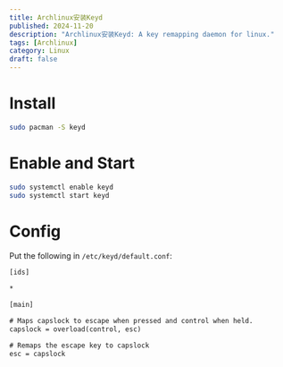 ```yaml
---
title: Archlinux安装Keyd
published: 2024-11-20
description: "Archlinux安装Keyd: A key remapping daemon for linux."
tags: [Archlinux]
category: Linux
draft: false
---
```


# Install

```bash
sudo pacman -S keyd
```

# Enable and Start

```bash
sudo systemctl enable keyd
sudo systemctl start keyd
```

# Config

Put the following in `/etc/keyd/default.conf`:

```txt
[ids]

*

[main]

# Maps capslock to escape when pressed and control when held.
capslock = overload(control, esc)

# Remaps the escape key to capslock
esc = capslock
```
